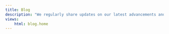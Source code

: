 ```yaml
---
title: Blog
description: "We regularly share updates on our latest advancements and work-related news."
views: 
    html: blog.home
---
```

